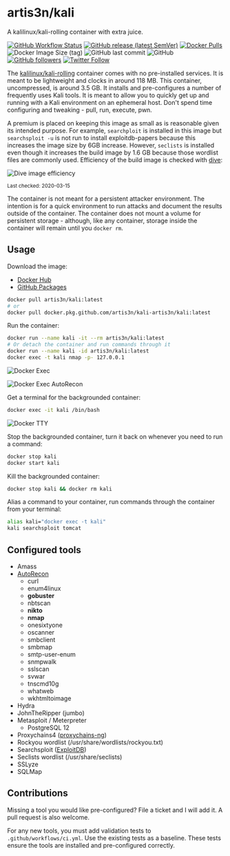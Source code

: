 # artis3n/kali

A kalilinux/kali-rolling container with extra juice.

[![GitHub Workflow Status](https://img.shields.io/github/workflow/status/artis3n/kali-artis3n/Docker%20Image%20CI)](https://github.com/artis3n/kali-artis3n/actions)
[![GitHub release (latest SemVer)](https://img.shields.io/github/v/release/artis3n/kali-artis3n)](https://github.com/artis3n/kali-artis3n/releases)
[![Docker Pulls](https://img.shields.io/docker/pulls/artis3n/kali)](https://hub.docker.com/r/artis3n/kali)
![Docker Image Size (tag)](https://img.shields.io/docker/image-size/artis3n/kali/latest)
![GitHub last commit](https://img.shields.io/github/last-commit/artis3n/kali-artis3n)
![GitHub](https://img.shields.io/github/license/artis3n/kali-artis3n)
[![GitHub followers](https://img.shields.io/github/followers/artis3n?style=social)](https://github.com/artis3n/)
[![Twitter Follow](https://img.shields.io/twitter/follow/artis3n?style=social)](https://twitter.com/Artis3n)

The [kalilinux/kali-rolling](https://www.kali.org/docs/containers/official-kalilinux-docker-images/) container comes with no pre-installed services.
It is meant to be lightweight and clocks in around 118 MB.
This container, uncompressed, is around 3.5 GB.
It installs and pre-configures a number of frequently uses Kali tools.
It is meant to allow you to quickly get up and running with a Kali environment on an ephemeral host.
Don't spend time configuring and tweaking - pull, run, execute, pwn.

A premium is placed on keeping this image as small as is reasonable given its intended purpose.
For example, `searchploit` is installed in this image but `searchsploit -u` is not run to install exploitdb-papers because this increases the image size by 6GB increase.
However, `seclists` is installed even though it increases the build image by 1.6 GB because those wordlist files are commonly used.
Efficiency of the build image is checked with [dive](https://github.com/wagoodman/dive):

![Dive image efficiency](resources/dive-efficiency.png)

<small>Last checked: 2020-03-15</small>

The container is not meant for a persistent attacker environment.
The intention is for a quick environment to run attacks and document the results outside of the container.
The container does not mount a volume for persistent storage - although, like any container, storage inside the container will remain until you `docker rm`.

## Usage

Download the image:

- [Docker Hub](https://hub.docker.com/r/artis3n/kali)
- [GitHub Packages](https://github.com/artis3n/kali-artis3n/packages/143757)

```bash
docker pull artis3n/kali:latest
# or
docker pull docker.pkg.github.com/artis3n/kali-artis3n/kali:latest
```

Run the container:

```bash
docker run --name kali -it --rm artis3n/kali:latest
# Or detach the container and run commands through it
docker run --name kali -id artis3n/kali:latest
docker exec -t kali nmap -p- 127.0.0.1
```

![Docker Exec](/resources/docker-exec.png)

![Docker Exec AutoRecon](/resources/docker-exec-autorecon.png)

Get a terminal for the backgrounded container:

```bash
docker exec -it kali /bin/bash
```

![Docker TTY](/resources/docker-tty.png)

Stop the backgrounded container, turn it back on whenever you need to run a command:

```bash
docker stop kali
docker start kali
```

Kill the backgrounded container:

```bash
docker stop kali && docker rm kali
```

Alias a command to your container, run commands through the container from your terminal:

```bash
alias kali="docker exec -t kali"
kali searchsploit tomcat
```

## Configured tools

- Amass
- [AutoRecon](https://github.com/Tib3rius/AutoRecon)
  - curl
  - enum4linux
  - **gobuster**
  - nbtscan
  - **nikto**
  - **nmap**
  - onesixtyone
  - oscanner
  - smbclient
  - smbmap
  - smtp-user-enum
  - snmpwalk
  - sslscan
  - svwar
  - tnscmd10g
  - whatweb
  - wkhtmltoimage
- Hydra
- JohnTheRipper (jumbo)
- Metasploit / Meterpreter
  - PostgreSQL 12
- Proxychains4 ([proxychains-ng](https://github.com/rofl0r/proxychains-ng))
- Rockyou wordlist (/usr/share/wordlists/rockyou.txt)
- Searchsploit ([ExploitDB](https://www.exploit-db.com/searchsploit))
- Seclists wordlist (/usr/share/seclists)
- SSLyze
- SQLMap

## Contributions

Missing a tool you would like pre-configured? File a ticket and I will add it.
A pull request is also welcome.

For any new tools, you must add validation tests to `.github/workflows/ci.yml`. Use the existing tests as a baseline.
These tests ensure the tools are installed and pre-configured correctly.
